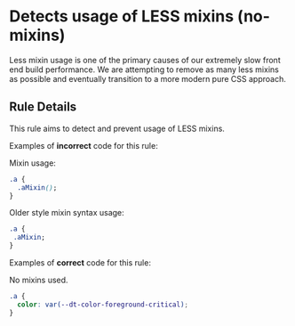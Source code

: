 # Detects usage of LESS mixins (no-mixins)

Less mixin usage is one of the primary causes of our extremely slow front end build performance. We are attempting to remove as many less mixins as possible and eventually transition to a more modern pure CSS approach.

## Rule Details

This rule aims to detect and prevent usage of LESS mixins.

Examples of **incorrect** code for this rule:

Mixin usage:

```css
.a {
  .aMixin();
}
```

Older style mixin syntax usage:

```css
.a {
 .aMixin;
}
```

Examples of **correct** code for this rule:

No mixins used.

```css
.a {
  color: var(--dt-color-foreground-critical);
}
```
